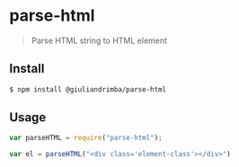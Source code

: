 # parse-html

> Parse HTML string to HTML element

## Install

```sh
$ npm install @giuliandrimba/parse-html
```

## Usage

``` javascript
var parseHTML = require("parse-html");

var el = parseHTML("<div class='element-class'></div>")

```